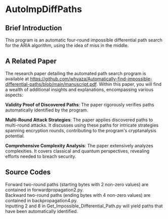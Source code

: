 # AutoImpDiffPaths

## Brief Introduction

This program is an automatic four-round impossible differential path search for the ARIA algorithm, using the idea of ​​miss in the middle. 

## A Related Paper

The research paper detailing the automated path search program is available at https://github.com/whyaza/Automatically-find-impossible-differential-paths/blob/main/manuscript.pdf. Within this paper, you will find a wealth of additional insights and explanations, encompassing various aspects:

**Validity Proof of Discovered Paths**: The paper rigorously verifies paths automatically identified by the program. 

**Multi-Round Attack Strategies**: The paper applies discovered paths to multi-round attacks. It discusses using these paths for intricate strategies spanning encryption rounds, contributing to the program's cryptanalysis potential.

**Comprehensive Complexity Analysis**: The paper extensively analyzes complexities. It covers classical and quantum perspectives, revealing efforts needed to breach security.

## Source Codes

Forward two-round paths (starting bytes with 2 non-zero values) are contained in forwardpropagation2.py.<br/>
Backward two-round paths (ending bytes with 4 non-zero values) are contained in backpropagation4.py.<br/>
Inputting 2 and 8 in Get_Impossible_Differential_Path.py will yield paths that have been automatically identified.<br/>
